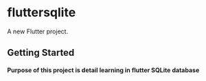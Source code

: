 # fluttersqlite

A new Flutter project.

## Getting Started

#### Purpose of this project is detail learning in flutter SQLite database
